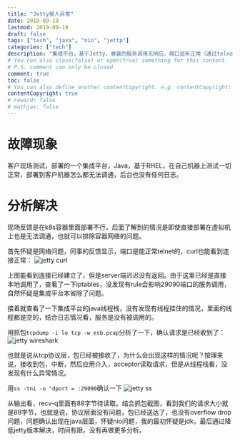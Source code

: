 ```yaml
---
title: "Jetty接入异常"
date: 2019-09-19
lastmod: 2019-09-19
draft: false
tags: ["tech", "java", "nio", "jettp"]
categories: ["tech"]
description: "集成平台，基于Jetty，暴露的服务调用无响应，端口监听正常（通过telnet验证），类似平台挂起"
# You can also close(false) or open(true) something for this content.
# P.S. comment can only be closed
comment: true
toc: false
# You can also define another contentCopyright. e.g. contentCopyright: "This is another copyright."
contentCopyright: true
# reward: false
# mathjax: false
---
```

# 故障现象
客户现场测试，部署的一个集成平台，Java，基于RHEL，在自己机器上测试一切正常，部署到客户机器怎么都无法调通，后台也没有任何日志。

# 分析解决
现场反馈是在k8s容器里面部署不行，后面了解到的情况是即使直接部署在虚拟机上也是无法调通，也就可以排除容器网络的问题。

首先怀疑是网络问题，同事的反馈显示，端口是能正常telnet的，curl也能看到连接正常：
![jetty curl](/img/jetty2.jpg)

上图能看到连接已经建立了，但是server端迟迟没有返回。由于这里已经是直接本地调用了，查看了一下iptables，没发现有rule会影响29090端口的服务调用，自然怀疑是集成平台本省除了问题。

接着就查看了一下集成平台的java线程栈，没有发现有线程挂住的情况，里面的线程都是空的，结合日志情况看，服务是没有被调用的。

用抓包`tcpdump -i lo tcp -w esb.pcap`分析了一下，确认请求是已经收到了：
![jetty wireshark](/img/jetty3.jpg)

也就是说从tcp协议层，包已经被接收了，为什么会出现这样的情况呢？按理来说，接收到包，中断，然后应用介入，acceptor读取请求，但是从线程栈看，没发现有什么异常情况。

用`ss -tni -o "dport = :29090`确认一下
![jetty ss](/img/jetty4.jpg)

从输出看，recv-q里面有88字节待读取。结合抓包截图，看到我们的请求大小就是88字节，也就是说，协议层面没有问题，包已经送达了，也没有overflow drop问题，问题确认出现在java层面，怀疑nio问题，我的最初怀疑是jdk，最后通过降低jetty版本解决，时间有限，没有再做更多分析。
